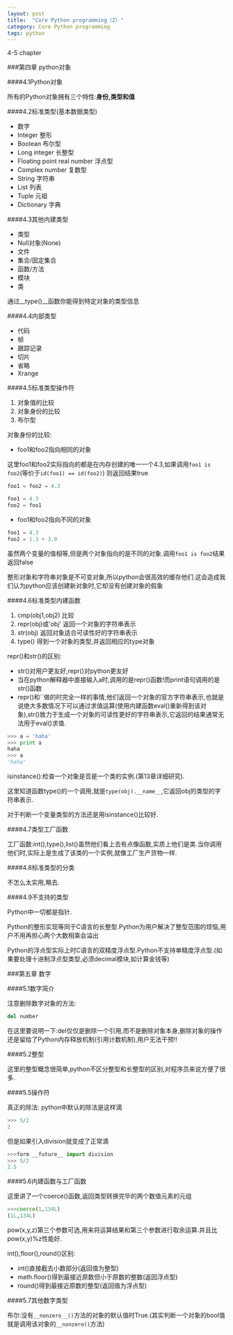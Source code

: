 ```yaml
---
layout: post
title:  "Core Python programming（2）"
category: Core Python programming
tags: python
---
```

4-5 chapter

###第四章 python对象

####4.1Python对象

所有的Python对象拥有三个特性:__身份,类型和值__

####4.2标准类型(基本数据类型)

* 数字
* Integer 整形
* Boolean 布尔型
* Long integer 长整型
* Floating point real number 浮点型
* Complex number 复数型
* String 字符串
* List 列表
* Tuple 元祖
* Dictionary 字典

####4.3其他内建类型

* 类型
* Null对象(None)
* 文件
* 集合/固定集合
* 函数/方法
* 模块
* 类 

通过__type()__函数你能得到特定对象的类型信息

####4.4内部类型

* 代码
* 帧
* 跟踪记录
* 切片
* 省略
* Xrange

####4.5标准类型操作符

1. 对象值的比较
2. 对象身份的比较
3. 布尔型


对象身份的比较:

* foo1和foo2指向相同的对象

这里foo1和foo2实际指向的都是在内存创建的唯一一个4.3,如果调用```foo1 is foo2```(等价于```id(foo1) == id(foo2)```) 则返回结果true

```python
foo1 = foo2 = 4.3

foo1 = 4.3
foo2 = foo1
```

 * foo1和foo2指向不同的对象

```python
foo1 = 4.3
foo2 = 1.3 + 3.0
```
虽然两个变量的值相等,但是两个对象指向的是不同的对象.调用```foo1 is foo2```结果返回false

整形对象和字符串对象是不可变对象,所以python会很高效的缓存他们.这会造成我们认为python应该创建新对象时,它却没有创建对象的假象

####4.6标准类型内建函数

1. cmp(obj1,obj2) 比较
2. repr(obj)或'obj' 返回一个对象的字符串表示
3. str(obj) 返回对象适合可读性好的字符串表示
4. type() 得到一个对象的类型,并返回相应的type对象

repr()和str()的区别:

* str()对用户更友好,repr()对python更友好
* 当在python解释器中直接输入a时,调用的是repr()函数!而print语句调用的是str()函数
* repr()和``做的时完全一样的事情,他们返回一个对象的官方字符串表示,也就是说绝大多数情况下可以通过求值运算(使用内建函数eval()重新得到该对象),str()致力于生成一个对象的可读性更好的字符串表示,它返回的结果通常无法用于eval()求值.

```python
>>> a = 'haha'
>>> print a
haha
>>> a
'haha'

```

isinstance():检查一个对象是否是一个类的实例.(第13章详细研究).

这里知道函数type()的一个调用,就是```type(obj).__name__```,它返回obj的类型的字符串表示.

对于判断一个变量类型的方法还是用isinstance()比较好.

####4.7类型工厂函数

工厂函数:int(),type(),list()虽然他们看上去有点像函数,实质上他们是类.当你调用他们时,实际上是生成了该类的一个实例,就像工厂生产货物一样.

####4.8标准类型的分类

不怎么太实用,略去.

####4.9不支持的类型

Python中一切都是指针.

Python的整形实现等同于C语言的长整型.Python为用户解决了整型范围的烦恼,用户不用再担心两个大数相乘会溢出

Python的浮点型实际上时C语言的双精度浮点型.Python不支持单精度浮点型.(如果要处理十进制浮点型类型,必须decimal模块,如计算金钱等)


###第五章 数字

####5.1数字简介

注意删除数字对象的方法:

```python
del number
```

在这里要说明一下:del仅仅是删除一个引用,而不是删除对象本身,删除对象的操作还是留给了Python内存释放机制(引用计数机制),用户无法干预!!

####5.2整型

这里的整型概念很简单,python不区分整型和长整型的区别,对程序员来说方便了很多.

####5.5操作符

真正的除法:
python中默认的除法是这样滴

```python
>>> 5/2
2
```

但是如果引入division就变成了正常滴

```python
>>>form __future__ import division
>>> 5/2
2.5
```
####5.6内建函数与工厂函数

这里讲了一个coerce()函数,返回类型转换完毕的两个数值元素的元组

```python
>>>coerce(1,134L)
(1L,134L)
```

pow(x,y,z)第三个参数可选,用来将运算结果和第三个参数进行取余运算.并且比pow(x,y)%z性能好.

int(),floor(),round()区别:

* int()直接截去小数部分(返回值为整型)
* math.floor()得到最接近原数但小于原数的整数(返回浮点型)
* round()得到最接近原数的整型(返回值为浮点型)

####5.7其他数字类型

布尔:没有```__nonzero__()```方法的对象的默认值时True.(其实判断一个对象的bool值就是调用该对象的```__nonzero()```方法)






































